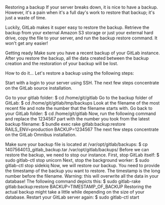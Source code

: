 Restoring a backup
If your server breaks down, it is nice to have a backup. However, it's a pain when it's a full day's work to restore that backup; it's just a waste of time.

Luckily, GitLab makes it super easy to restore the backup. Retrieve the backup from your external Amazon S3 storage or just your external hard drive, copy the file to your server, and run the backup restore command. It won't get any easier!

Getting ready
Make sure you have a recent backup of your GitLab instance. After you restore the backup, all the data created between the backup creation and the restoration of your backup will be lost.

How to do it…
Let's restore a backup using the following steps:

Start with a login to your server using SSH.
The next few steps concentrate on the GitLab source installation.

Go to your gitlab folder:
$ cd /home/git/gitlab
Go to the backup folder of GitLab:
$ cd /home/git/gitlab/tmp/backups
Look at the filename of the most recent file and note the number that the filename starts with.
Go back to your GitLab folder:
$ cd /home/git/gitlab
Now, run the following command and replace the 1234567 part with the number you took from the latest backup filename:
$ bundle exec rake gitlab:backup:restore RAILS_ENV=production BACKUP=1234567
The next few steps concentrate on the GitLab Omnibus installation.

Make sure your backup file is located at /var/opt/gitlab/backups:
$ cp 1407564013_gitlab_backup.tar /var/opt/gitlab/backups/
Before we can restore the backup, we need to stop our instance. First, stop GitLab itself:
$ sudo gitlab-ctl stop unicorn
Next, stop the background worker:
$ sudo gitlab-ctl stop sidekiq
Now, we will restore our backup. You need to provide the timestamp of the backup you want to restore. The timestamp is the long number before the filename. Warning: this will overwrite all the data in your database! The following command depicts this:
$ sudo gitlab-rake gitlab:backup:restore BACKUP=TIMESTAMP_OF_BACKUP
Restoring the actual backup might take a little while depending on the size of your database.
Restart your GitLab server again:
$ sudo gitlab-ctl start

